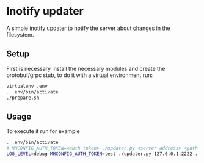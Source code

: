 # Inotify updater
A simple inotify updater to notify the server about changes in the filesystem.

## Setup
First is necessary install the necessary modules and create the protobuf/grpc stub,
to do it with a virtual environment run:

```bash
virtualenv .env
. .env/bin/activate
./prepare.sh
```

## Usage
To execute it run for example

```bash
. .env/bin/activate
# MHCONFIG_AUTH_TOKEN=<auth token> ./updater.py <server address> <path to watch> <seconds of grace before trigger the update>
LOG_LEVEL=debug MHCONFIG_AUTH_TOKEN=test ./updater.py 127.0.0.1:2222 ../../examples/config/ 0.2
```
